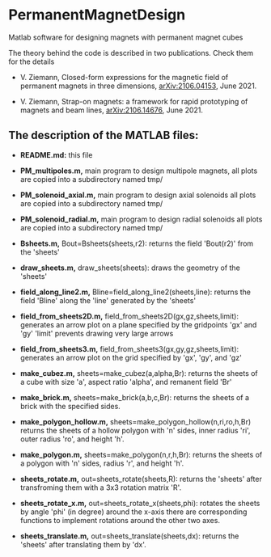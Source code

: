 # PermanentMagnetDesign
Matlab software for designing magnets with permanent magnet cubes

The theory behind the code is described in two publications. Check them
for the details

  - V. Ziemann, Closed-form expressions for the magnetic field of permanent magnets in
    three dimensions, [arXiv:2106.04153](https://arxiv.org/abs/2106.04153), June 2021.

  - V. Ziemann, Strap-on magnets: a framework for rapid prototyping of magnets and
    beam lines, [arXiv:2106.14676](https://arxiv.org/abs/2106.14676), June 2021.


## The description of the MATLAB files:

- **README.md:**
  this file

- **PM_multipoles.m,**
  main program to design multipole magnets,
  all plots are copied into a subdirectory named tmp/ 

- **PM_solenoid_axial.m,**
  main program to design axial solenoids
  all plots are copied into a subdirectory named tmp/ 

- **PM_solenoid_radial.m,**
  main program to design radial solenoids
  all plots are copied into a subdirectory named tmp/ 

- **Bsheets.m,**
  Bout=Bsheets(sheets,r2):
  returns the field 'Bout(r2)' from the 'sheets'

- **draw_sheets.m,**
  draw_sheets(sheets):
  draws the geometry of the 'sheets'

- **field_along_line2.m,**
  Bline=field_along_line2(sheets,line):
  returns the field 'Bline' along the 'line' generated by the 'sheets'

- **field_from_sheets2D.m,**
  field_from_sheets2D(gx,gz,sheets,limit):
  generates an arrow plot on a plane specified by the gridpoints 'gx' and 'gy'
  'limit' prevents drawing very large arrows

- **field_from_sheets3.m,**
  field_from_sheets3(gx,gy,gz,sheets,limit):
  generates an arrow plot on the grid specified by 'gx', 'gy', and 'gz'

- **make_cubez.m,**
  sheets=make_cubez(a,alpha,Br):
  returns the sheets of a cube with size 'a', aspect ratio 'alpha', and
  remanent field 'Br'

- **make_brick.m,**
  sheets=make_brick(a,b,c,Br):
  returns the sheets of a brick with the specified sides.

- **make_polygon_hollow.m,**
  sheets=make_polygon_hollow(n,ri,ro,h,Br)
  returns the sheets of a hollow polygon with 'n' sides, inner radius 'ri',
  outer radius 'ro', and  height 'h'.
 
- **make_polygon.m,** 
  sheets=make_polygon(n,r,h,Br):
  returns the sheets of a polygon with 'n' sides, radius 'r', and  height 'h'.

- **sheets_rotate.m,** 
  out=sheets_rotate(sheets,R):
  returns the 'sheets' after transfroming them with a 3x3 rotation matrix 'R'.

- **sheets_rotate_x.m,** 
  out=sheets_rotate_x(sheets,phi):
  rotates the sheets by angle 'phi' (in degree) around the x-axis
  there are corresponding functions to implement rotations around the other two axes.

- **sheets_translate.m,**
  out=sheets_translate(sheets,dx):
  returns the 'sheets' after translating them by 'dx'.
